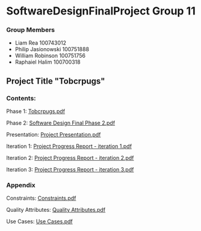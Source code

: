 # SoftwareDesignFinalProject Group 11

### Group Members

* Liam Rea 100743012
* Philip Jasionowski 100751888
* William Robinson 100751756
* Raphaiel Halim 100700318

## Project Title "Tobcrpugs"

### Contents:

Phase 1: [Tobcrpugs.pdf](https://github.com/dashIink/SoftwareDesignFinalProject/blob/main/Phase%201/Tobcurpugs.pdf)

Phase 2: [Software Design Final Phase 2.pdf](https://github.com/dashIink/SoftwareDesignFinalProject/blob/main/Phase%202/Software%20Design%20Final%20Phase%202.pdf)

Presentation: [Project Presentation.pdf](https://github.com/dashIink/SoftwareDesignFinalProject/blob/main/Phase%203/Project%20Presentation.pdf)

Iteration 1: [Project Progress Report - iteration 1.pdf](https://github.com/dashIink/SoftwareDesignFinalProject/blob/main/Phase%203/Project%20Progress%20Report%20-%20iteration%201.pdf)

Iteration 2: [Project Progress Report - iteration 2.pdf](https://github.com/dashIink/SoftwareDesignFinalProject/blob/main/Phase%203/Project%20Progress%20Report%20-%20iteration%202.pdf)

Iteration 3: [Project Progress Report - iteration 3.pdf](https://github.com/dashIink/SoftwareDesignFinalProject/blob/main/Phase%203/Project%20Progress%20Report%20-%20iteration%203.pdf)

### Appendix 

Constraints: [Constraints.pdf](https://github.com/dashIink/SoftwareDesignFinalProject/blob/main/Appendix/Constraints.pdf)

Quality Attributes: [Quality Attributes.pdf](https://github.com/dashIink/SoftwareDesignFinalProject/blob/main/Appendix/Quality%20Attributes.pdf)

Use Cases: [Use Cases.pdf](https://github.com/dashIink/SoftwareDesignFinalProject/blob/main/Appendix/Use%20Cases.pdf)
